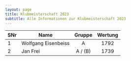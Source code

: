 ```yaml
---
layout: page
title: Klubmeisterschaft 2023
subtitle: Alle Informationen zur Klubmeisterschaft 2023
---
```


| SNr | Name                | Gruppe  | Wertung |
|-----|---------------------|:-------:|:-------:|
| 1   | Wolfgang Eisenbeiss |    A    |  1792   |
| 2   | Jan Frei            | A / (B) |  1739   |
